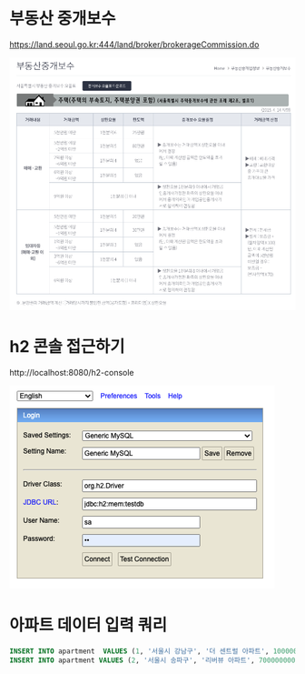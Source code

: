 # 부동산 중개보수
https://land.seoul.go.kr:444/land/broker/brokerageCommission.do

![](brokerage_fee.png)


# h2 콘솔 접근하기
http://localhost:8080/h2-console

![](h2-console.png)

# 아파트 데이터 입력 쿼리
```sql
INSERT INTO apartment  VALUES (1, '서울시 강남구', '더 센트럴 아파트', 1000000000);
INSERT INTO apartment VALUES (2, '서울시 송파구', '리버뷰 아파트', 700000000);
```